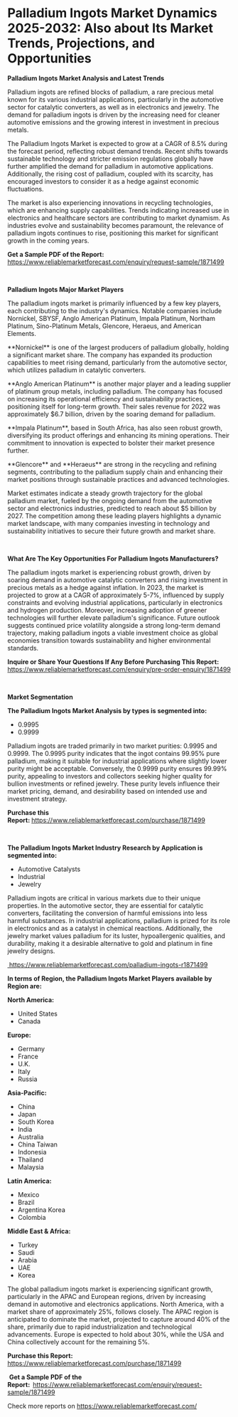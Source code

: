 <p><h1>Palladium Ingots Market Dynamics 2025-2032: Also about Its Market Trends, Projections, and Opportunities</h1></p><p><strong>Palladium Ingots Market Analysis and Latest Trends</strong></p>
<p><p>Palladium ingots are refined blocks of palladium, a rare precious metal known for its various industrial applications, particularly in the automotive sector for catalytic converters, as well as in electronics and jewelry. The demand for palladium ingots is driven by the increasing need for cleaner automotive emissions and the growing interest in investment in precious metals.</p><p>The Palladium Ingots Market is expected to grow at a CAGR of 8.5% during the forecast period, reflecting robust demand trends. Recent shifts towards sustainable technology and stricter emission regulations globally have further amplified the demand for palladium in automotive applications. Additionally, the rising cost of palladium, coupled with its scarcity, has encouraged investors to consider it as a hedge against economic fluctuations.</p><p>The market is also experiencing innovations in recycling technologies, which are enhancing supply capabilities. Trends indicating increased use in electronics and healthcare sectors are contributing to market dynamism. As industries evolve and sustainability becomes paramount, the relevance of palladium ingots continues to rise, positioning this market for significant growth in the coming years.</p></p>
<p><strong>Get a Sample PDF of the Report:&nbsp;</strong> <a href="https://www.reliablemarketforecast.com/enquiry/request-sample/1871499?utm_campaign=2516&utm_medium=2&utm_source=Github&utm_content=ia&utm_term=02042025&utm_id=palladium-ingots">https://www.reliablemarketforecast.com/enquiry/request-sample/1871499</a></p>
<p>&nbsp;</p>
<p><strong>Palladium Ingots Major Market Players</strong></p>
<p><p>The palladium ingots market is primarily influenced by a few key players, each contributing to the industry's dynamics. Notable companies include Nornickel, SBYSF, Anglo American Platinum, Impala Platinum, Northam Platinum, Sino-Platinum Metals, Glencore, Heraeus, and American Elements.</p><p>**Nornickel** is one of the largest producers of palladium globally, holding a significant market share. The company has expanded its production capabilities to meet rising demand, particularly from the automotive sector, which utilizes palladium in catalytic converters.</p><p>**Anglo American Platinum** is another major player and a leading supplier of platinum group metals, including palladium. The company has focused on increasing its operational efficiency and sustainability practices, positioning itself for long-term growth. Their sales revenue for 2022 was approximately $6.7 billion, driven by the soaring demand for palladium.</p><p>**Impala Platinum**, based in South Africa, has also seen robust growth, diversifying its product offerings and enhancing its mining operations. Their commitment to innovation is expected to bolster their market presence further.</p><p>**Glencore** and **Heraeus** are strong in the recycling and refining segments, contributing to the palladium supply chain and enhancing their market positions through sustainable practices and advanced technologies.</p><p>Market estimates indicate a steady growth trajectory for the global palladium market, fueled by the ongoing demand from the automotive sector and electronics industries, predicted to reach about $5 billion by 2027. The competition among these leading players highlights a dynamic market landscape, with many companies investing in technology and sustainability initiatives to secure their future growth and market share.</p></p>
<p>&nbsp;</p>
<p><strong>What Are The Key Opportunities For Palladium Ingots Manufacturers?</strong></p>
<p><p>The palladium ingots market is experiencing robust growth, driven by soaring demand in automotive catalytic converters and rising investment in precious metals as a hedge against inflation. In 2023, the market is projected to grow at a CAGR of approximately 5-7%, influenced by supply constraints and evolving industrial applications, particularly in electronics and hydrogen production. Moreover, increasing adoption of greener technologies will further elevate palladium's significance. Future outlook suggests continued price volatility alongside a strong long-term demand trajectory, making palladium ingots a viable investment choice as global economies transition towards sustainability and higher environmental standards.</p></p>
<p><strong>Inquire or Share Your Questions If Any Before Purchasing This Report:</strong> <a href="https://www.reliablemarketforecast.com/enquiry/pre-order-enquiry/1871499?utm_campaign=2516&utm_medium=2&utm_source=Github&utm_content=ia&utm_term=02042025&utm_id=palladium-ingots">https://www.reliablemarketforecast.com/enquiry/pre-order-enquiry/1871499</a></p>
<p>&nbsp;</p>
<p><strong>Market Segmentation</strong></p>
<p><strong>The Palladium Ingots Market Analysis by types is segmented into:</strong></p>
<p><ul><li>0.9995</li><li>0.9999</li></ul></p>
<p><p>Palladium ingots are traded primarily in two market purities: 0.9995 and 0.9999. The 0.9995 purity indicates that the ingot contains 99.95% pure palladium, making it suitable for industrial applications where slightly lower purity might be acceptable. Conversely, the 0.9999 purity ensures 99.99% purity, appealing to investors and collectors seeking higher quality for bullion investments or refined jewelry. These purity levels influence their market pricing, demand, and desirability based on intended use and investment strategy.</p></p>
<p><strong>Purchase this Report:&nbsp;</strong><a href="https://www.reliablemarketforecast.com/purchase/1871499?utm_campaign=2516&utm_medium=2&utm_source=Github&utm_content=ia&utm_term=02042025&utm_id=palladium-ingots">https://www.reliablemarketforecast.com/purchase/1871499</a></p>
<p>&nbsp;</p>
<p><strong>The Palladium Ingots Market Industry Research by Application is segmented into:</strong></p>
<p><ul><li>Automotive Catalysts</li><li>Industrial</li><li>Jewelry</li></ul></p>
<p><p>Palladium ingots are critical in various markets due to their unique properties. In the automotive sector, they are essential for catalytic converters, facilitating the conversion of harmful emissions into less harmful substances. In industrial applications, palladium is prized for its role in electronics and as a catalyst in chemical reactions. Additionally, the jewelry market values palladium for its luster, hypoallergenic qualities, and durability, making it a desirable alternative to gold and platinum in fine jewelry designs.</p></p>
<p><a href="https://www.reliablemarketforecast.com/palladium-ingots-r1871499?utm_campaign=2516&utm_medium=2&utm_source=Github&utm_content=ia&utm_term=02042025&utm_id=palladium-ingots">&nbsp;https://www.reliablemarketforecast.com/palladium-ingots-r1871499</a></p>
<p><strong>In terms of Region, the Palladium Ingots Market Players available by Region are:</strong></p>
<p>
    <p> <strong> North America: </strong>
        <ul>
            <li>United States</li>
            <li>Canada</li>
        </ul>
        </p> 
    <p> <strong> Europe: </strong>
        <ul>
            <li>Germany</li>
            <li>France</li>
            <li>U.K.</li>
            <li>Italy</li>
            <li>Russia</li>
        </ul>
        </p> 
    <p> <strong> Asia-Pacific: </strong>
        <ul>
            <li>China</li>
            <li>Japan</li>
            <li>South Korea</li>
            <li>India</li>
            <li>Australia</li>
            <li>China Taiwan</li>
            <li>Indonesia</li>
            <li>Thailand</li>
            <li>Malaysia</li>
        </ul>
        </p> 
    <p> <strong> Latin America: </strong>
        <ul>
            <li>Mexico</li>
            <li>Brazil</li>
            <li>Argentina Korea</li>
            <li>Colombia</li>
        </ul>
        </p> 
    <p> <strong> Middle East & Africa: </strong>
        <ul>
            <li>Turkey</li>
            <li>Saudi</li>
            <li>Arabia</li>
            <li>UAE</li>
            <li>Korea</li>
        </ul>
    </p>
    </p>
<p><p>The global palladium ingots market is experiencing significant growth, particularly in the APAC and European regions, driven by increasing demand in automotive and electronics applications. North America, with a market share of approximately 25%, follows closely. The APAC region is anticipated to dominate the market, projected to capture around 40% of the share, primarily due to rapid industrialization and technological advancements. Europe is expected to hold about 30%, while the USA and China collectively account for the remaining 5%.</p></p>
<p><strong>Purchase this Report: </strong><a href="https://www.reliablemarketforecast.com/purchase/1871499?utm_campaign=2516&utm_medium=2&utm_source=Github&utm_content=ia&utm_term=02042025&utm_id=palladium-ingots">https://www.reliablemarketforecast.com/purchase/1871499</a></p>
<p>&nbsp;<strong>Get a Sample PDF of the Report:&nbsp;&nbsp;</strong><a href="https://www.reliablemarketforecast.com/enquiry/request-sample/1871499?utm_campaign=2516&utm_medium=2&utm_source=Github&utm_content=ia&utm_term=02042025&utm_id=palladium-ingots">https://www.reliablemarketforecast.com/enquiry/request-sample/1871499</a></p>
<p><strong></strong></p>
<p>Check more reports on <a href="https://www.reliablemarketforecast.com/?utm_campaign=2516&utm_medium=2&utm_source=Github&utm_content=ia&utm_term=02042025&utm_id=palladium-ingots">https://www.reliablemarketforecast.com/</a></p>